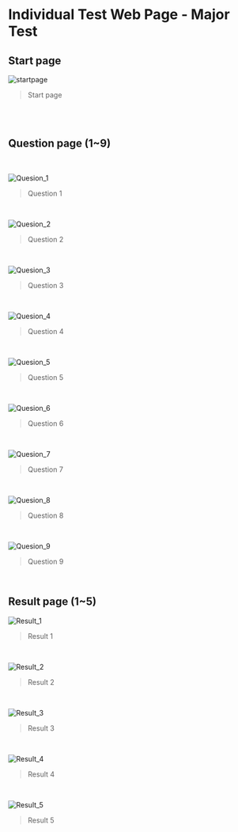# Individual Test Web Page - Major Test

## Start page

![startpage](img/startpage.gif)

> Start page

<br/><br/>

## Question page (1~9)
<br/>

![Quesion_1](img/q1.png)
> Question 1

<br/>


![Quesion_2](img/q2.png)
> Question 2

<br/>


![Quesion_3](img/q3.png)
> Question 3

<br/>


![Quesion_4](img/q4.png)
> Question 4

<br/>


![Quesion_5](img/q5.png)
> Question 5

<br/>


![Quesion_6](img/q6.png)
> Question 6

<br/>


![Quesion_7](img/q7.png)
> Question 7

<br/>


![Quesion_8](img/q8.png)
> Question 8

<br/>


![Quesion_9](img/q9.png)
> Question 9

<br/>


## Result page (1~5)

![Result_1](img/100.png)
> Result 1

<br/>

![Result_2](img/75.png)
> Result 2

<br/>

![Result_3](img/50.png)
> Result 3

<br/>

![Result_4](img/25.png)
> Result 4

<br/>

![Result_5](img/0.png)
> Result 5

<br/>
